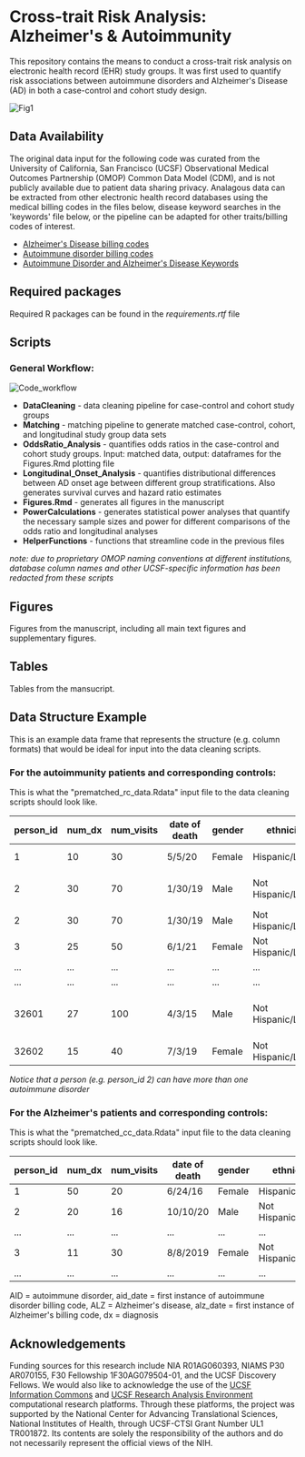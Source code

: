 # Cross-trait Risk Analysis: Alzheimer's & Autoimmunity
This repository contains the means to conduct a cross-trait risk analysis on electronic health record (EHR) study groups. It was first used to quantify risk associations between autoimmune disorders and Alzheimer's Disease (AD) in both a case-control and cohort study design.


![Fig1](https://github.com/gramey02/AD_AID_Project/assets/94878687/ec43c2f0-989e-4d4d-8112-eae558b406b6)



## Data Availability
The original data input for the following code was curated from the 
University of California, San Francisco (UCSF) Observational Medical 
Outcomes Partnership (OMOP) Common Data Model (CDM), and is not publicly 
available due to patient data sharing privacy. Analagous data can be 
extracted from other electronic health record databases using the medical 
billing codes in the files below, disease keyword searches in the 
'keywords' file below, or 
the pipeline can be adapted for other traits/billing codes of interest.

* [Alzheimer's Disease billing codes](https://docs.google.com/spreadsheets/d/1bzQN4iUvpV92Ke8re1JsipjxPmY9MTlKL0ZoBdUmBPg/edit#gid=0)
* [Autoimmune disorder billing codes](https://docs.google.com/spreadsheets/d/1d-O7TLsyBrxEE4MqsEuf6322mG9UcLf68ndhuOm6mu4/edit#gid=0)
* [Autoimmune Disorder and Alzheimer's Disease
Keywords](https://docs.google.com/spreadsheets/d/1ImZNCqbBNpE3UKrMWOxgX_v3An8_SYkZOIEB8gsSo5Y/edit?usp=sharing)

## Required packages
Required R packages can be found in the _requirements.rtf_ file

## Scripts
### General Workflow:
![Code_workflow](https://github.com/gramey02/AD_AID_Project/assets/94878687/37bdb612-27b5-4a58-b741-9dea309c5688)


* __DataCleaning__ - data cleaning pipeline for case-control and cohort study groups
* __Matching__ - matching pipeline to generate matched case-control, cohort, and longitudinal study group data sets
* __OddsRatio_Analysis__ - quantifies odds ratios in the case-control and cohort study groups. Input: matched data, output: dataframes for the Figures.Rmd plotting file
* __Longitudinal_Onset_Analysis__ - quantifies distributional differences between AD onset age between different group stratifications. Also generates survival curves and hazard ratio estimates
* __Figures.Rmd__ - generates all figures in the manuscript
* __PowerCalculations__ - generates statistical power analyses that quantify the necessary sample sizes and power for different comparisons of the odds ratio and longitudinal analyses
* __HelperFunctions__ - functions that streamline code in the previous files

_note: due to proprietary OMOP naming conventions at different institutions, database column names and other UCSF-specific information has been redacted from these scripts_

## Figures
Figures from the manuscript, including all main text figures and 
supplementary figures.

## Tables
Tables from the mansucript.

## Data Structure Example
This is an example data frame that represents the structure (e.g. column 
formats) that would be ideal for input into the data cleaning scripts.

### For the autoimmunity patients and corresponding controls:
This is what the "prematched_rc_data.Rdata" input file to the data cleaning scripts should look like.

| person_id     | num_dx        | num_visits | date of death | gender | ethnicity             | race                                       | birth_year | aid  | aid_date | first_visit | last_visit | AID name                    |
|---------------|---------------|------------|---------------|--------|-----------------------|--------------------------------------------|------------|------|----------|-------------|------------|-----------------------------|
| 1             | 10            | 30         | 5/5/20        | Female | Hispanic/Latino       | Other                                      | 1940       | 1    | 1/15/55  | 1/1/10      | 7/6/18     | Type 1 Diabetes             |
| 2             | 30            | 70         | 1/30/19       | Male   | Not Hispanic/Latino   | White                                      | 1955       | 1    | 3/1/00   | 1/1/99      | 8/2/15     | Inflammatory Bowel Disease  |
| 2             | 30            | 70         | 1/30/19       | Male   | Not Hispanic/Latino   | White                                      | 1955       | 1    | 9/15/10  | 1/1/99      | 8/2/15     | Rheumatoid Arthritis        |
| 3             | 25            | 50         | 6/1/21        | Female | Not Hispanic/Latino   | Black/African American                     | 1959       | 1    | 2/1/12   | 3/4/10      | 5/6/20     | Vitiligo                    |
| ...           | ...           | ...        | ...           | ...    | ...                   | ...                                        | ...        | ...  | ...      | ...         | ...        | ...                         |
| ...           | ...           | ...        | ...           | ...    | ...                   | ...                                        | ...        | ...  | ...      | ...         | ...        | ...                         |
| 32601         | 27            | 100        | 4/3/15        | Male   | Not Hispanic/Latino   | Native Hawaiian or Other Pacific Islander  | 1935       | 0    | NA       | 5/12/04     | 6/7/14     | NA                          |
| 32602         | 15            | 40         | 7/3/19        | Female | Not Hispanic/Latino   | Unknown                                    | 1951       | 0    | NA       | 6/20/00     | 7/30/12    | NA                          |

_Notice that a person (e.g. person_id 2) can have more than one autoimmune disorder_

### For the Alzheimer's patients and corresponding controls:
This is what the "prematched_cc_data.Rdata" input file to the data cleaning scripts should look like.

| person_id     | num_dx        | num_visits | date of death | gender | ethnicity             | race                                       | birth_year | alz  | alz_date | first_visit | last_visit |
|---------------|---------------|------------|---------------|--------|-----------------------|--------------------------------------------|------------|------|----------|-------------|------------|
| 1             | 50            | 20         | 6/24/16       | Female | Hispanic/Latino       | Other                                      | 1934       | 1    | 5/3/04   | 12/4/00     | 8/29/10    |
| 2             | 20            | 16         | 10/10/20      | Male   | Not Hispanic/Latino   | Asian                                      | 1945       | 1    | 9/21/00  | 11/26/99    | 3/7/06     |
| ...           | ...           | ...        | ...           | ...    | ...                   | ...                                        | ...        | ...  | ...      | ...         | ...        |
| 3             | 11            | 30         | 8/8/2019      | Female | Not Hispanic/Latino   | White                                      | 1949       | 0    | 10/1/15  | 1/15/10     | 2/2/17     |
| ...           | ...           | ...        | ...           | ...    | ...                   | ...                                        | ...        | ...  | ...      | ...         | ...        |

AID = autoimmune disorder,
aid_date = first instance of autoimmune disorder billing code,
ALZ = Alzheimer's disease,
alz_date = first instance of Alzheimer's billing code,
dx = diagnosis


## Acknowledgements
Funding sources for this research include NIA R01AG060393, NIAMS P30 AR070155, F30 Fellowship 1F30AG079504-01, and the UCSF Discovery Fellows. We would also like to acknowledge the use of the [UCSF Information Commons](https://informationcommons.ucsf.edu/) and [UCSF Research Analysis Environment](https://it.ucsf.edu/service/rae) computational research platforms. Through these platforms, the project was supported by the National Center for Advancing Translational Sciences, National Institutes of Health, through UCSF-CTSI Grant Number UL1 TR001872. Its contents are solely the responsibility of the authors and do not necessarily represent the official views of the NIH.
